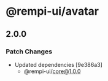 # @rempi-ui/avatar

## 2.0.0

### Patch Changes

- Updated dependencies [9e386a3]
  - @rempi-ui/core@1.0.0
